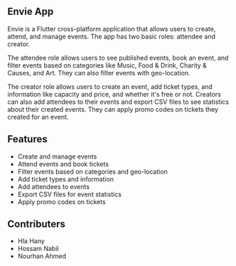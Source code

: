 ## Envie App<br>

Envie is a Flutter cross-platform application that allows users to create, attend, and manage events. The app has two basic roles: attendee and creator.<br>  


The attendee role allows users to see published events, book an event, and filter events based on categories like Music, Food & Drink, Charity & Causes, and Art. They can also filter events with geo-location.<br>


The creator role allows users to create an event, add ticket types, and information like capacity and price, and whether it's free or not. Creators can also add attendees to their events and export CSV files to see statistics about their created events. They can apply promo codes on tickets they created for an event.<br>

## Features
- Create and manage events
- Attend events and book tickets
- Filter events based on categories and geo-location
- Add ticket types and information
- Add attendees to events
- Export CSV files for event statistics
- Apply promo codes on tickets

## Contributers
- Hla Hany
- Hossam Nabil
- Nourhan Ahmed

